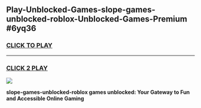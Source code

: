 
## Play-Unblocked-Games-slope-games-unblocked-roblox-Unblocked-Games-Premium #6yq36
<h3>
<a href="https://premium.freeplayer.one?title=slope-games-unblocked-roblox&ref=12M">CLICK TO PLAY</a></h3>
<hr>

<h3>
<a href="https://premium.freeplayer.one?title=slope-games-unblocked-roblox&ref=12M">CLICK 2 PLAY</a>
  
</h3>

<a href="https://premium.freeplayer.one?title=slope-games-unblocked-roblox&ref=12M"><img src="https://clearcache.store/games.png"></a>


**slope-games-unblocked-roblox games unblocked: Your Gateway to Fun and Accessible Online Gaming**
